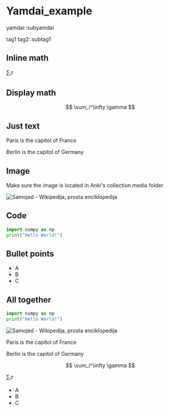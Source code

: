 # Yamdai_example
yamdai::subyamdai

tag1 tag2::subtag1

## Inline math

$\sum_i \tau$ 

## Display math

$$
\sum_i^\infty \gamma
$$

 ## Just text

Paris is the capitol of France

Berlin is the capitol of Germany

## Image 
Make sure the image is located in Anki's collection.media folder

![Samojed - Wikipedija, prosta enciklopedija](C:\Users\Computer\AppData\Roaming\Anki2\Fatih\collection.media\picture)

## Code

````python
import numpy as np
print("Hello World!")
````



## Bullet points

* A
* B
* C

## All together
````python
import numpy as np
print("Hello World!")
````

![Samojed - Wikipedija, prosta enciklopedija](/mnt/c/Users/Computer/AppData/Roaming/Anki2/Fatih/collection.media/picture)


Paris is the capitol of France

Berlin is the capitol of Germany

$$
\sum_i^\infty \gamma
$$

$\sum_i \tau$ 

* A
* B
* C





